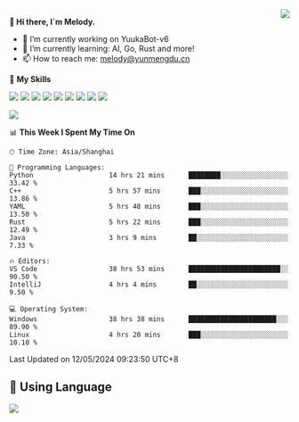 <a href="#">
  <img align="right" src="https://github-readme-stats.vercel.app/api?username=melodyyuuka&count_private=true&show_icons=true" />
</a>

**👋 Hi there, I`m Melody.**

- 🔭 I’m currently working on YuukaBot-v6
- 🌱 I’m currently learning: AI, Go, Rust and more!
- 📫 How to reach me: melody@yunmengdu.cn

🌟 **My Skills** 

![](https://img.shields.io/badge/-Python-3e74a2?style=flat-square&logo=Python&logoColor=fff)
![](https://img.shields.io/badge/-Java-007396?style=flat-square&logo=OpenJDK&logoColor=fff)
![](https://img.shields.io/badge/-Node.js-339933?style=flat-square&logo=Node.js&logoColor=fff)
![](https://img.shields.io/badge/-Git-f05032?style=flat-square&logo=git&logoColor=fff)
![](https://img.shields.io/badge/-PostgreSQL-4169e1?style=flat-square&logo=PostgreSQL&logoColor=fff)
![](https://img.shields.io/badge/-Rust-000000?style=flat-square&logo=rust&logoColor=fff)
![](https://img.shields.io/badge/-VSCode-007acc?style=flat-square&logo=Visual-Studio-Code&logoColor=fff)
![](https://img.shields.io/badge/-FastAPI-009688?style=flat-square&logo=FastAPI&logoColor=fff)
![](https://img.shields.io/badge/-Linux-000000?style=flat-square&logo=Linux&logoColor=fff)


![](https://wakatime.com/badge/user/fa6dc0e2-47c5-4d2d-ae45-69fec6f2122c.svg)

<!--START_SECTION:waka-->
📊 **This Week I Spent My Time On** 

```text
🕑︎ Time Zone: Asia/Shanghai

💬 Programming Languages: 
Python                   14 hrs 21 mins      ████████░░░░░░░░░░░░░░░░░   33.42 % 
C++                      5 hrs 57 mins       ███░░░░░░░░░░░░░░░░░░░░░░   13.86 % 
YAML                     5 hrs 48 mins       ███░░░░░░░░░░░░░░░░░░░░░░   13.50 % 
Rust                     5 hrs 22 mins       ███░░░░░░░░░░░░░░░░░░░░░░   12.49 % 
Java                     3 hrs 9 mins        ██░░░░░░░░░░░░░░░░░░░░░░░    7.33 % 

🔥 Editors: 
VS Code                  38 hrs 53 mins      ███████████████████████░░   90.50 % 
IntelliJ                 4 hrs 4 mins        ██░░░░░░░░░░░░░░░░░░░░░░░    9.50 % 

💻 Operating System: 
Windows                  38 hrs 38 mins      ██████████████████████░░░   89.90 % 
Linux                    4 hrs 20 mins       ███░░░░░░░░░░░░░░░░░░░░░░   10.10 % 
```


 Last Updated on 12/05/2024 09:23:50 UTC+8
<!--END_SECTION:waka-->

## 🥰 **Using Language**

![](https://github-readme-stats.vercel.app/api/wakatime?username=MelodyYuyuko&layout=compact&hide_border=true)
